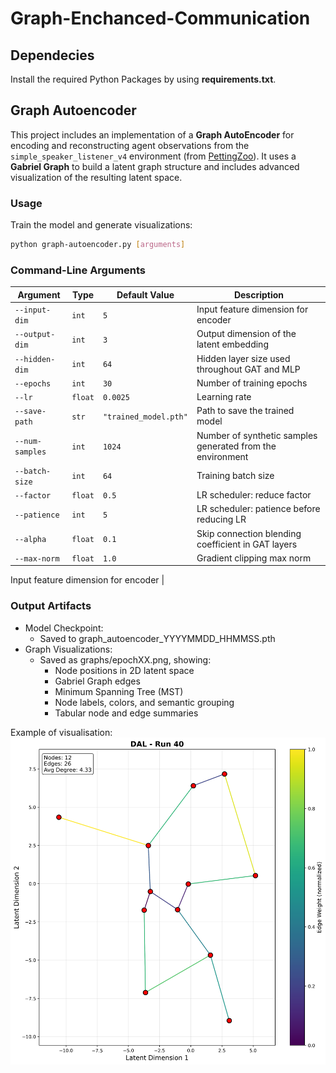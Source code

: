 # Graph-Enchanced-Communication

## Dependecies

Install the required Python Packages by using **requirements.txt**.
 
## Graph Autoencoder

This project includes an implementation of a **Graph AutoEncoder** for encoding and reconstructing agent observations from the `simple_speaker_listener_v4` environment (from [PettingZoo](https://www.pettingzoo.ml/)). It uses a **Gabriel Graph** to build a latent graph structure and includes advanced visualization of the resulting latent space.

### Usage

Train the model and generate visualizations:
```bash
python graph-autoencoder.py [arguments]
```

### Command-Line Arguments

| Argument             | Type     | Default Value          | Description |
|----------------------|----------|-------------------------|-------------|
| `--input-dim`        | `int`    | `5`                     | Input feature dimension for encoder |
| `--output-dim`       | `int`    | `3`                     | Output dimension of the latent embedding |
| `--hidden-dim`       | `int`    | `64`                    | Hidden layer size used throughout GAT and MLP |
| `--epochs`           | `int`    | `30`                    | Number of training epochs |
| `--lr`               | `float`  | `0.0025`                | Learning rate |
| `--save-path`        | `str`    | `"trained_model.pth"`   | Path to save the trained model |
| `--num-samples`      | `int`    | `1024`                  | Number of synthetic samples generated from the environment |
| `--batch-size`       | `int`    | `64`                    | Training batch size |
| `--factor`           | `float`  | `0.5`                   | LR scheduler: reduce factor |
| `--patience`         | `int`    | `5`                     | LR scheduler: patience before reducing LR |
| `--alpha`            | `float`  | `0.1`                   | Skip connection blending coefficient in GAT layers |
| `--max-norm`         | `float`  | `1.0`                   | Gradient clipping max norm |


Input feature dimension for encoder       | 
### Output Artifacts

- Model Checkpoint:
  - Saved to graph_autoencoder_YYYYMMDD_HHMMSS.pth
- Graph Visualizations:
  - Saved as graphs/epochXX.png, showing:
    - Node positions in 2D latent space 
    - Gabriel Graph edges 
    - Minimum Spanning Tree (MST)
    - Node labels, colors, and semantic grouping 
    - Tabular node and edge summaries

Example of visualisation:
![epoch.png](./graph_visualizations_20250714_155357/kNN_with_Gabriel_Pruning/run_040_epoch30.png)